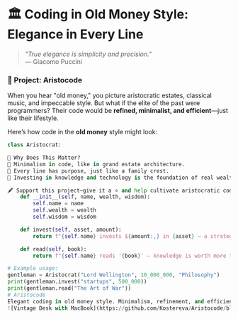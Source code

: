 # 🏛 Coding in Old Money Style: Elegance in Every Line  

> _"True elegance is simplicity and precision."_  
> — Giacomo Puccini  

### 📜 Project: **Aristocode**  
When you hear "old money," you picture aristocratic estates, classical music, and impeccable style. But what if the elite of the past were programmers? Their code would be **refined, minimalist, and efficient**—just like their lifestyle.  

Here’s how code in the **old money** style might look:  

```python
class Aristocrat:

📌 Why Does This Matter?
🔹 Minimalism in code, like in grand estate architecture.
🔹 Every line has purpose, just like a family crest.
🔹 Investing in knowledge and technology is the foundation of real wealth.

🖋 Support this project—give it a ⭐ and help cultivate aristocratic coding culture!
    def __init__(self, name, wealth, wisdom):
        self.name = name
        self.wealth = wealth
        self.wisdom = wisdom

    def invest(self, asset, amount):
        return f"{self.name} invests ${amount:,} in {asset} – a strategic decision."

    def read(self, book):
        return f"{self.name} reads '{book}' – knowledge is worth more than gold."

# Example usage:
gentleman = Aristocrat("Lord Wellington", 10_000_000, "Philosophy")
print(gentleman.invest("startups", 500_000))
print(gentleman.read("The Art of War"))
# Aristocode
Elegant coding in old money style. Minimalism, refinement, and efficiency in every line of code.
![Vintage Desk with MacBook](https://github.com/Kostereva/Aristocode/blob/main/A_stylish_vintage_desk_with_a_MacBook,_books,_and_.png)
